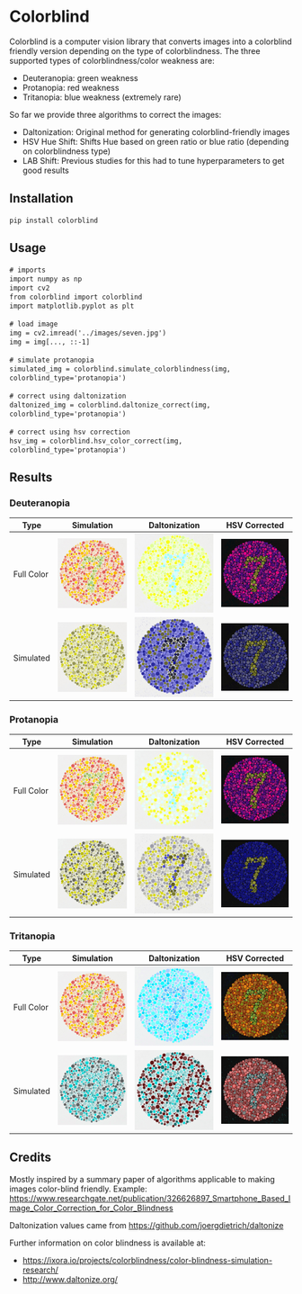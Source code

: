 # Colorblind

Colorblind is a computer vision library that converts images into a
colorblind friendly version depending on the type of colorblindness.
The three supported types of colorblindness/color weakness are:

* Deuteranopia: green weakness
* Protanopia: red weakness
* Tritanopia: blue weakness (extremely rare)

So far we provide three algorithms to correct the images:

* Daltonization: Original method for generating colorblind-friendly images
* HSV Hue Shift: Shifts Hue based on green ratio or blue ratio (depending on colorblindness type)
* LAB Shift: Previous studies for this had to tune hyperparameters to get good results


## Installation

```
pip install colorblind
```

## Usage
```
# imports
import numpy as np
import cv2
from colorblind import colorblind
import matplotlib.pyplot as plt

# load image
img = cv2.imread('../images/seven.jpg')
img = img[..., ::-1]

# simulate protanopia
simulated_img = colorblind.simulate_colorblindness(img, colorblind_type='protanopia')

# correct using daltonization
daltonized_img = colorblind.daltonize_correct(img, colorblind_type='protanopia')

# correct using hsv correction
hsv_img = colorblind.hsv_color_correct(img, colorblind_type='protanopia')
```

## Results

### Deuteranopia
| Type | Simulation | Daltonization | HSV Corrected |
|----------|------------|---------------|---------------|
| Full Color |![](images/seven.jpg) | ![](images/duteranopia_daltonized_img.jpg) | ![](images/protanopia_hsv_img.jpg) |
| Simulated | ![](images/duteranopia_img.jpg) | ![](images/duteranopia_daltonized_view_img.jpg) | ![](images/duteranopia_hsv_view_img.jpg) |

### Protanopia
| Type | Simulation | Daltonization | HSV Corrected |
|----------|------------|---------------|---------------|
| Full Color |![](images/seven.jpg) | ![](images/protanopia_daltonized_img.jpg) | ![](images/protanopia_hsv_img.jpg) |
| Simulated | ![](images/protanopia_img.jpg) | ![](images/protanopia_daltonized_view_img.jpg) | ![](images/protanopia_hsv_view_img.jpg) |

### Tritanopia
| Type | Simulation | Daltonization | HSV Corrected |
|----------|------------|---------------|---------------|
| Full Color |![](images/seven.jpg) | ![](images/tritanopia_daltonized_img.jpg) | ![](images/tritanopia_hsv_img.jpg) |
| Simulated | ![](images/tritanopia_img.jpg) | ![](images/tritanopia_daltonized_view_img.jpg) | ![](images/tritanopia_hsv_view_img.jpg) |

## Credits

Mostly inspired by a summary paper of algorithms applicable to making images color-blind friendly.
Example: https://www.researchgate.net/publication/326626897_Smartphone_Based_Image_Color_Correction_for_Color_Blindness

Daltonization values came from https://github.com/joergdietrich/daltonize

Further information on color blindness is available at:
* https://ixora.io/projects/colorblindness/color-blindness-simulation-research/
* http://www.daltonize.org/
